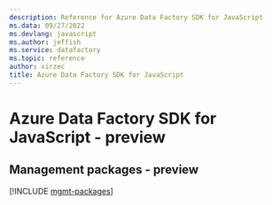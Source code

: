 ```yaml
---
description: Reference for Azure Data Factory SDK for JavaScript
ms.data: 09/27/2022
ms.devlang: javascript
ms.author: jeffish
ms.service: datafactory
ms.topic: reference
author: xirzec
title: Azure Data Factory SDK for JavaScript
---
```

# Azure Data Factory SDK for JavaScript - preview

## Management packages - preview
[!INCLUDE [mgmt-packages](data-factory-mgmt-index.md)]
